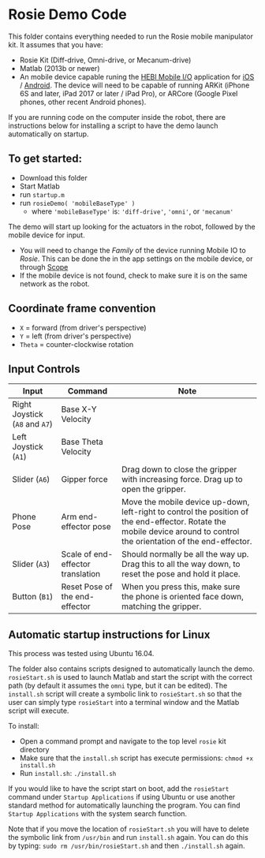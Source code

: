 # Rosie Demo Code

This folder contains everything needed to run the Rosie mobile manipulator kit.  It assumes that you have:
* Rosie Kit (Diff-drive, Omni-drive, or Mecanum-drive)
* Matlab (2013b or newer)
* An mobile device capable runing the [HEBI Mobile I/O](http://docs.hebi.us/tools.html#mobile-io) application for [iOS](https://itunes.apple.com/gb/app/hebi-virtual-io/id1385180764?mt=8&ign-mpt=uo%3D2) / [Android](https://play.google.com/store/apps/details?id=us.hebi.android.node).  The device will need to be capable of running ARKit (iPhone 6S and later, iPad 2017 or later / iPad Pro), or ARCore (Google Pixel phones, other recent Android phones).

If you are running code on the computer inside the robot, there are instructions below for installing a script to have the demo launch automatically on startup.

## To get started:
* Download this folder
* Start Matlab 
* run `startup.m`
* run `rosieDemo( 'mobileBaseType' )`
  - where `'mobileBaseType'` is: `'diff-drive'`, `'omni'`, or `'mecanum'`

The demo will start up looking for the actuators in the robot, followed by the mobile device for input. 
* You will need to change the *Family* of the device running Mobile IO to *Rosie*.  This can be done the in the app settings on the mobile device, or through [Scope](http://docs.hebi.us/tools.html#scope-gui)
* If the mobile device is not found, check to make sure it is on the same network as the robot.

## Coordinate frame convention

* `X` = forward (from driver's perspective)
* `Y` = left (from driver's perspective)
* `Theta` = counter-clockwise rotation

## Input Controls

| Input      | Command   | Note  |
| ----------------- | ----------------- | ----------- |
| Right Joystick (`A8` and `A7`)  | Base X-Y Velocity |  |
| Left Joystick (`A1`) | Base Theta Velocity |  |
| Slider (`A6`) | Gipper force | Drag down to close the gripper with increasing force. Drag up to open the gripper. |
| Phone Pose | Arm end-effector pose | Move the mobile device up-down, left-right to control the position of the end-effector.  Rotate the mobile device around to control the orientation of the end-effector. |
| Slider (`A3`) | Scale of end-effector translation  | Should normally be all the way up. Drag this to all the way down, to reset the pose and hold it place. |
| Button (`B1`) | Reset Pose of the end-effector | When you press this, make sure the phone is oriented face down, matching the gripper. |

## Automatic startup instructions for Linux

This process was tested using Ubuntu 16.04.

The folder also contains scripts designed to automatically launch the demo. `rosieStart.sh` is used to launch Matlab and start the script with the correct path (by default it assumes the `omni` type, but it can be edited). The `install.sh` script will create a symbolic link to `rosieStart.sh` so that the user can simply type `rosieStart` into a terminal window and the Matlab script will execute.

To install:
* Open a command prompt and navigate to the top level `rosie` kit directory
* Make sure that the `install.sh` script has execute permissions: `chmod +x install.sh`
* Run `install.sh`: `./install.sh`

If you would like to have the script start on boot, add the `rosieStart` command under `Startup Applications` if using Ubuntu or use another standard method for automatically launching the program.  You can find `Startup Applications` with the system search function.

Note that if you move the location of `rosieStart.sh` you will have to delete the symbolic link from `/usr/bin` and run `install.sh` again.    You can do this by typing: `sudo rm /usr/bin/rosieStart.sh` and then `./install.sh` again.

